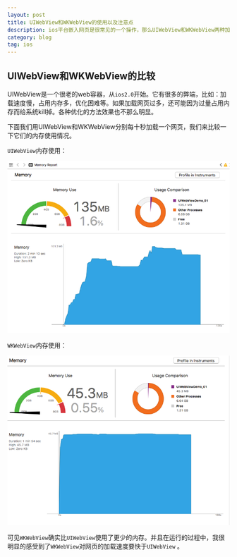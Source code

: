 ```yaml
---
layout: post
title: UIWebView和WKWebView的使用以及注意点
description: ios平台嵌入网页是很常见的一个操作，那么UIWebView和WKWebView两种加载网页的方式到底怎么样呀呢？有哪些坑呢？本文将详细介绍之。
category: blog
tag: ios
---
```


## UIWebView和WKWebView的比较

UIWebView是一个很老的web容器，从`ios2.0`开始。它有很多的弊端，比如：加载速度慢，占用内存多，优化困难等。如果加载网页过多，还可能因为过量占用内存而给系统kill掉。各种优化的方法效果也不那么明显。

下面我们用UIWebView和WKWebView分别每十秒加载一个网页，我们来比较一下它们的内存使用情况。

`UIWebView`内存使用：

![](https://raw.githubusercontent.com/MaxwellQi/ios_workImage/master/20180428IosWebView/uiwebview_01.png)

`WKWebView`内存使用：

![](https://raw.githubusercontent.com/MaxwellQi/ios_workImage/master/20180428IosWebView/wkwebview_01.png)

可见`WKWebView`确实比`UIWebView`使用了更少的内存。并且在运行的过程中，我很明显的感受到了`WKWebView`对网页的加载速度要快于`UIWebView` 。

